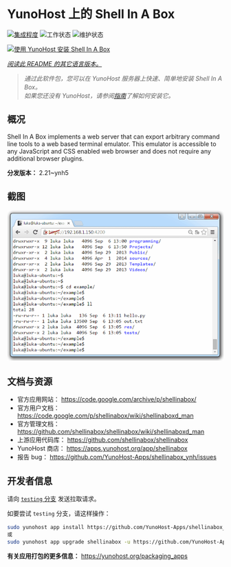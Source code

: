 <!--
注意：此 README 由 <https://github.com/YunoHost/apps/tree/master/tools/readme_generator> 自动生成
请勿手动编辑。
-->

# YunoHost 上的 Shell In A Box

[![集成程度](https://dash.yunohost.org/integration/shellinabox.svg)](https://dash.yunohost.org/appci/app/shellinabox) ![工作状态](https://ci-apps.yunohost.org/ci/badges/shellinabox.status.svg) ![维护状态](https://ci-apps.yunohost.org/ci/badges/shellinabox.maintain.svg)

[![使用 YunoHost 安装 Shell In A Box](https://install-app.yunohost.org/install-with-yunohost.svg)](https://install-app.yunohost.org/?app=shellinabox)

*[阅读此 README 的其它语言版本。](./ALL_README.md)*

> *通过此软件包，您可以在 YunoHost 服务器上快速、简单地安装 Shell In A Box。*  
> *如果您还没有 YunoHost，请参阅[指南](https://yunohost.org/install)了解如何安装它。*

## 概况

Shell In A Box implements a web server that can export arbitrary command line tools to a web based terminal emulator. This emulator is accessible to any JavaScript and CSS enabled web browser and does not require any additional browser plugins.


**分发版本：** 2.21~ynh5

## 截图

![Shell In A Box 的截图](./doc/screenshots/screenshot.gif)

## 文档与资源

- 官方应用网站： <https://code.google.com/archive/p/shellinabox/>
- 官方用户文档： <https://code.google.com/p/shellinabox/wiki/shellinaboxd_man>
- 官方管理文档： <https://github.com/shellinabox/shellinabox/wiki/shellinaboxd_man>
- 上游应用代码库： <https://github.com/shellinabox/shellinabox>
- YunoHost 商店： <https://apps.yunohost.org/app/shellinabox>
- 报告 bug： <https://github.com/YunoHost-Apps/shellinabox_ynh/issues>

## 开发者信息

请向 [`testing` 分支](https://github.com/YunoHost-Apps/shellinabox_ynh/tree/testing) 发送拉取请求。

如要尝试 `testing` 分支，请这样操作：

```bash
sudo yunohost app install https://github.com/YunoHost-Apps/shellinabox_ynh/tree/testing --debug
或
sudo yunohost app upgrade shellinabox -u https://github.com/YunoHost-Apps/shellinabox_ynh/tree/testing --debug
```

**有关应用打包的更多信息：** <https://yunohost.org/packaging_apps>
